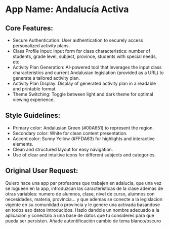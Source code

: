 # **App Name**: Andalucía Activa

## Core Features:

- Secure Authentication: User authentication to securely access personalized activity plans.
- Class Profile Input: Input form for class characteristics: number of students, grade level, subject, province, students with special needs, etc.
- Activity Plan Generation: AI-powered tool that leverages the input class characteristics and current Andalusian legislation (provided as a URL) to generate a tailored activity plan.
- Activity Plan Display: Display of generated activity plan in a readable and printable format.
- Theme Switching: Toggle between light and dark theme for optimal viewing experience.

## Style Guidelines:

- Primary color: Andalusian Green (#00A651) to represent the region.
- Secondary color: White for clean content presentation.
- Accent color: Sunny Yellow (#FFDA63) for highlights and interactive elements.
- Clean and structured layout for easy navigation.
- Use of clear and intuitive icons for different subjects and categories.

## Original User Request:
Quiero hace una app par profesores que trabajen en adalucia, que una vez se logueen en la app, introduzcan las caracteristicas de la clase ademas de otras variables: numero de alumnos, clase, nivel de curso, alumnos con necesidades, materia, provincia... y que ademas se conecte a la legislacion vigente en su comuniidad o provincia y le genere una activada basandose en todos eso datos introducidos. Hazlo dandole un nombre adecuado a la aplicacion y conectalo a una base de datos que tu consideres para que pueda ser persisten. Añade autentificación cambio de tema blanco/oscuro
  